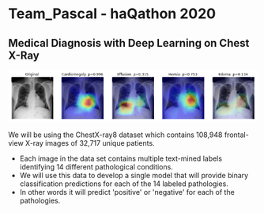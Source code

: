 # Team_Pascal - haQathon 2020
## Medical Diagnosis with Deep Learning on Chest X-Ray

![alt text](https://github.com/jishipp-repo/Team_Pascal/blob/main/image.PNG)

We will be using the ChestX-ray8 dataset which contains 108,948 frontal-view X-ray images of 32,717 unique patients.<br/> 
* Each image in the data set contains multiple text-mined labels identifying 14 different pathological conditions.<br/> 
* We will use this data to develop a single model that will provide binary classification predictions for each of the 14 labeled pathologies.<br/> 
* In other words it will predict 'positive' or 'negative' for each of the pathologies.<br/>
